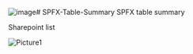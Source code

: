 ![image](https://github.com/user-attachments/assets/dff9a37a-70e3-4ff6-91f2-0b459e24d2b1)# SPFX-Table-Summary
SPFX table summary


Sharepoint list


![Picture1](https://github.com/user-attachments/assets/4cdc8bb5-41f7-466a-a6f5-ff15b942173c)
